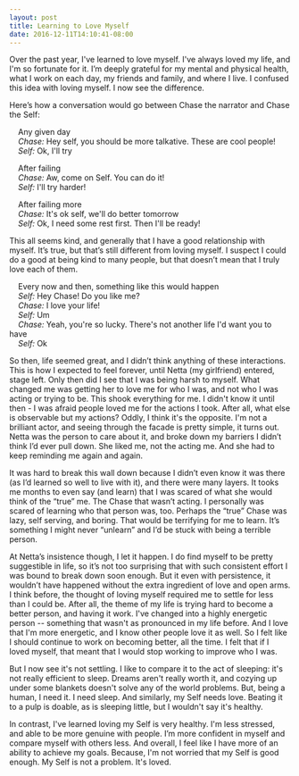 ```yaml
---
layout: post
title: Learning to Love Myself
date: 2016-12-11T14:10:41-08:00
---
```


Over the past year, I've learned to love myself. I've always loved my life, and I'm so fortunate for it. I’m deeply grateful for my mental and physical health, what I work on each day, my friends and family, and where I live. I confused this idea with loving myself. I now see the difference.

Here’s how a conversation would go between Chase the narrator and Chase the Self:

&nbsp;&nbsp;&nbsp;&nbsp;<span class='quote-header'>Any given day</span>
<br>
&nbsp;&nbsp;&nbsp;&nbsp;*Chase:* Hey self, you should be more talkative. These are cool people!
<br>
&nbsp;&nbsp;&nbsp;&nbsp;*Self:* Ok, I'll try

&nbsp;&nbsp;&nbsp;&nbsp;<span class='quote-header'>After failing</span>
<br>
&nbsp;&nbsp;&nbsp;&nbsp;*Chase:* Aw, come on Self. You can do it!
<br>
&nbsp;&nbsp;&nbsp;&nbsp;*Self:* I'll try harder!

&nbsp;&nbsp;&nbsp;&nbsp;<span class='quote-header'>After failing more</span>
<br>
&nbsp;&nbsp;&nbsp;&nbsp;*Chase:* It's ok self, we'll do better tomorrow
<br>
&nbsp;&nbsp;&nbsp;&nbsp;*Self:* Ok, I need some rest first. Then I'll be ready!


This all seems kind, and generally that I have a good relationship with myself. It’s true, but that’s still different from loving myself. I suspect I could do a good at being kind to many people, but that doesn’t mean that I truly love each of them.


&nbsp;&nbsp;&nbsp;&nbsp;<span class='quote-header'>Every now and then, something like this would happen</span>
<br>
&nbsp;&nbsp;&nbsp;&nbsp;*Self:* Hey Chase! Do you like me?
<br>
&nbsp;&nbsp;&nbsp;&nbsp;*Chase:* I love your life!
<br>
&nbsp;&nbsp;&nbsp;&nbsp;*Self:* Um
<br>
&nbsp;&nbsp;&nbsp;&nbsp;*Chase:* Yeah, you're so lucky. There's not another life I'd want you to have
<br>
&nbsp;&nbsp;&nbsp;&nbsp;*Self:* Ok


So then, life seemed great, and I didn’t think anything of these interactions. This is how I expected to feel forever, until Netta (my girlfriend) entered, stage left. Only then did I see that I was being harsh to myself. What changed me was getting her to love me for who I was, and not who I was acting or trying to be. This shook everything for me. I didn't know it until then - I was afraid people loved me for the actions I took. After all, what else is observable but my actions? Oddly, I think it's the opposite. I'm not a brilliant actor, and seeing through the facade is pretty simple, it turns out. Netta was the person to care about it, and broke down my barriers I didn’t think I’d ever pull down. She liked me, not the acting me. And she had to keep reminding me again and again.


It was hard to break this wall down because I didn’t even know it was there (as I’d learned so well to live with it), and there were many layers. It tooks me months to even say (and learn) that I was scared of what she would think of the “true” me. The Chase that wasn’t acting. I personally was scared of learning who that person was, too. Perhaps the “true” Chase was lazy, self serving, and boring. That would be terrifying for me to learn. It’s something I might never “unlearn” and I’d be stuck with being a terrible person.


At Netta’s insistence though, I let it happen. I do find myself to be pretty suggestible in life, so it’s not too surprising that with such consistent effort I was bound to break down soon enough. But it even with persistence, it wouldn’t have happened without the extra ingredient of love and open arms. I think before, the thought of loving myself required me to settle for less than I could be. After all, the theme of my life is trying hard to become a better person, and having it work. I've changed into a highly energetic person -- something that wasn't as pronounced in my life before. And I love that I'm more energetic, and I know other people love it as well. So I felt like I should continue to work on becoming better, all the time. I felt that if I loved myself, that meant that I would stop working to improve who I was.


But I now see it's not settling. I like to compare it to the act of sleeping: it's not really efficient to sleep. Dreams aren't really worth it, and cozying up under some blankets doesn't solve any of the world problems. But, being a human, I need it. I need sleep. And similarly, my Self needs love. Beating it to a pulp is doable, as is sleeping little, but I wouldn't say it's healthy.


In contrast, I've learned loving my Self is very healthy. I'm less stressed, and able to be more genuine with people. I’m more confident in myself and compare myself with others less. And overall, I feel like I have more of an ability to achieve my goals. Because, I'm not worried that my Self is good enough. My Self is not a problem. It's loved.

